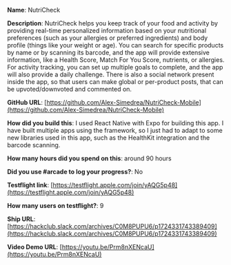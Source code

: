 **Name**: NutriCheck

**Description**: NutriCheck helps you keep track of your food and activity by providing real-time personalized information based on your nutritional preferences (such as your allergies or preferred ingredients) and body profile (things like your weight or age).
You can search for specific products by name or by scanning its barcode, and the app will provide extensive information, like a Health Score, Match For You Score, nutrients, or allergies.
For activity tracking, you can set up multiple goals to complete, and the app will also provide a daily challenge. There is also a social network present inside the app, so that users can make global or per-product
posts, that can be upvoted/downvoted and commented on. 


**GitHub URL**: [https://github.com/Alex-Simedrea/NutriCheck-Mobile](https://github.com/Alex-Simedrea/NutriCheck-Mobile)

**How did you build this**: I used React Native with Expo for building this app. I have built multiple apps using the framework, so I just had to adapt to some new libraries used in this app, such as the HealthKit integration
and the barcode scanning.

**How many hours did you spend on this**: around 90 hours

**Did you use #arcade to log your progress?**: No

**Testflight link**: [https://testflight.apple.com/join/yAQG5p48](https://testflight.apple.com/join/yAQG5p48)

**How many users on testflight?**: 9

**Ship URL**: [https://hackclub.slack.com/archives/C0M8PUPU6/p1724331743389409](https://hackclub.slack.com/archives/C0M8PUPU6/p1724331743389409)

**Video Demo URL**: [https://youtu.be/Prm8nXENcaU](https://youtu.be/Prm8nXENcaU)
